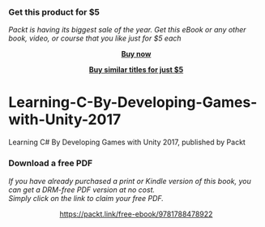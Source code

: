 
### Get this product for $5

<i>Packt is having its biggest sale of the year. Get this eBook or any other book, video, or course that you like just for $5 each</i>


<b><p align='center'>[Buy now](https://packt.link/9781788478922)</p></b>


<b><p align='center'>[Buy similar titles for just $5](https://subscription.packtpub.com/search)</p></b>


# Learning-C-By-Developing-Games-with-Unity-2017
Learning C# By Developing Games with Unity 2017, published by Packt
### Download a free PDF

 <i>If you have already purchased a print or Kindle version of this book, you can get a DRM-free PDF version at no cost.<br>Simply click on the link to claim your free PDF.</i>
<p align="center"> <a href="https://packt.link/free-ebook/9781788478922">https://packt.link/free-ebook/9781788478922 </a> </p>